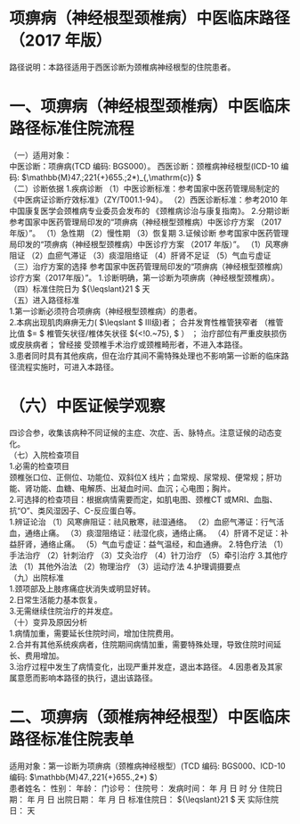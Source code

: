 # 项痹病（神经根型颈椎病）中医临床路径  （2017 年版）  
路径说明：本路径适用于西医诊断为颈椎病神经根型的住院患者。  
# 一、项痹病（神经根型颈椎病）中医临床路径标准住院流程  
（一）适用对象：  
中医诊断：项痹病(TCD 编码: BGS000）。 西医诊断：颈椎病神经根型(ICD-10 编码: $\mathbb{M}47.\;221{+}655.\;2*)_{\,\mathrm{c}} $  
（二）诊断依据 1.疾病诊断  （1）中医诊断标准：参考国家中医药管理局制定的《中医病证诊断疗效标准》（ZY/T001.1-94）。 （2）西医诊断标准：参考2010 年中国康复医学会颈椎病专业委员会发布的
《颈椎病诊治与康复指南》。 2.分期诊断  参考国家中医药管理局印发的“项痹病（神经根型颈椎病）中医诊疗方案
（2017 年版）”。 （1）急性期 （2）慢性期 （3）恢复期 3.证候诊断  参考国家中医药管理局印发的“项痹病（神经根型颈椎病）中医诊疗方案
（2017 年版）”。 （1）风寒痹阻证 （2）血瘀气滞证 （3）痰湿阻络证 （4）肝肾不足证 （5）气血亏虚证 （三）治疗方案的选择 参考国家中医药管理局印发的“项痹病（神经根型颈椎病）诊疗方案（2017年版）”。 1.诊断明确，第一诊断为项痹病（神经根型颈椎病）。  
（四）标准住院日为 ${\leqslant}21 $ 天  
（五）进入路径标准  
1.第一诊断必须符合项痹病（神经根型颈椎病）的患者。  
2.本病出现肌肉麻痹无力( $\leqslant $ Ⅲ级)者； 合并发育性椎管狭窄者 （椎管比值 $= $ 椎管矢状径/椎体矢状径 ${<\!0.~75}\, $ ） ； 治疗部位有严重皮肤损伤或皮肤病者； 曾经接 受颈椎手术治疗或颈椎畸形者，不进入本路径。  
3.患者同时具有其他疾病，但在治疗其间不需特殊处理也不影响第一诊断的临床路径流程实施时，可进入本路径。  
# （六）中医证候学观察  
四诊合参，收集该病种不同证候的主症、次症、舌、脉特点。注意证候的动态变化。  
（七）入院检查项目  
1.必需的检查项目  
颈椎张口位、正侧位、功能位、双斜位X 线片；血常规、尿常规、便常规；肝功能、肾功能、血糖、电解质、出凝血时间、血沉；心电图；胸片。  
2.可选择的检查项目：根据病情需要而定，如肌电图、颈椎CT 或MRI、血脂、抗“O”、类风湿因子、C-反应蛋白等。  
1.辨证论治 （1）风寒痹阻证：祛风散寒，祛湿通络。 （2）血瘀气滞证：行气活血，通络止痛。 （3）痰湿阻络证：祛湿化痰，通络止痛。 （4）肝肾不足证：补益肝肾，通络止痛。 （5）气血亏虚证：益气温经，和血通痹。 2.特色疗法 （1）手法治疗 （2）针刺治疗 （3）艾灸治疗 （4）针刀治疗 （5）牵引治疗 3.其他疗法 （1）其他外治法 （2）物理治疗 （3）运动疗法 4.护理调摄要点  
（九）出院标准  
1.颈项部及上肢疼痛症状消失或明显好转。  
2.日常生活能力基本恢复。  
3.无需继续住院治疗的并发症。  
（十）变异及原因分析  
1.病情加重，需要延长住院时间，增加住院费用。  
2.合并有其他系统疾病者，住院期间病情加重，需要特殊处理，导致住院时间延长、费用增加。  
3.治疗过程中发生了病情变化，出现严重并发症，退出本路径。 4.因患者及其家属意愿而影响本路径的执行，退出该路径。  
# 二、项痹病（颈椎病神经根型）中医临床路径标准住院表单  
适用对象：第一诊断为项痹病（颈椎病神经根型）(TCD 编码: BGS000、ICD-10 编码: $\mathbb{M}47.\,221{+}655.\,2*) $）  
患者姓名：          性别：    年龄：    门诊号：         住院号：            发病时间：   年  月  日  时  分  住院日期：   年  月  日 出院日期：   年  月   日      标准住院日： ${\leqslant}21 $ 天                              实际住院日：      天  
